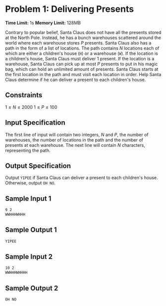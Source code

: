 # Problem 1: Delivering Presents

**Time Limit:** 1s
**Memory Limit:** 128MB

Contrary to popular belief, Santa Claus does not have all the presents stored at the North Pole. Instead, he has a bunch warehouses scattered around the world where each warehouse stores $P$ presents. Santa Claus also has a path in the form of a list of locations. The path contains $N$ locations each of which are either a children's house (`H`) or a warehouse (`W`). If the location is a children's house, Santa Claus must deliver 1 present. If the location is a warehouse, Santa Claus can pick up at most $P$ presents to put in his magic bag, which can hold an unlimited amount of presents. Santa Claus starts at the first location in the path and must visit each location in order. Help Santa Claus determine if he can deliver a present to each children's house.

## Constraints

$1 \leq N \leq 2000$
$1 \leq P \leq 100$

## Input Specification

The first line of input will contain two integers, $N$ and $P$, the number of warehouses, the number of locations in the path and the number of presents at each warehouse. The next line will contain $N$ characters, representing the path.

## Output Specification

Output `YIPEE` if Santa Claus can deliver a present to each children's house. Otherwise, output `OH NO`.

## Sample Input 1

```txt
9 2
WWHHHWHHH
```

## Sample Output 1

```txt
YIPEE
```

## Sample Input 2

```txt
10 2
WWHHHWHHHH
```

## Sample Output 2

```txt
OH NO
```
